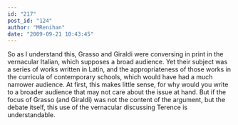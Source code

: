 ```yaml
---
id: "217"
post_id: "124"
author: "MRenihan"
date: "2009-09-21 10:43:45"
---
```

So as I understand this, Grasso and Giraldi were conversing in print in the vernacular Italian, which supposes a broad audience. Yet their subject was a series of works written in Latin, and the appropriateness of those works in the curricula of contemporary schools, which would have had a much narrower audience. At first, this makes little sense, for why would you write to a broader audience that may not care about the issue at hand. But if the focus of Grasso (and Giraldi) was not the content of the argument, but the debate itself, this use of the vernacular discussing Terence is understandable.
